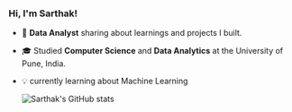 ### Hi, I'm Sarthak!

- 🔎 **Data Analyst** sharing about learnings and projects I built.
- 🎓 Studied **Computer Science** and **Data Analytics** at the University of Pune, India.
- 💡 currently learning about Machine Learning
  
  ![Sarthak's GitHub stats](https://github-readme-stats.vercel.app/api?username=Sarthak18-DA&hide=contribs,prs)
